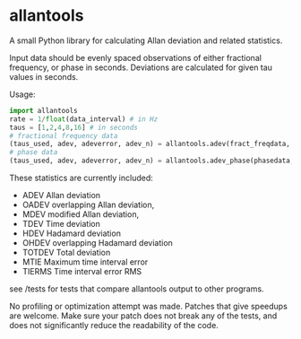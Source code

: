allantools
==========

A small Python library for calculating Allan deviation and related statistics.

Input data should be evenly spaced observations of either fractional frequency,
or phase in seconds. Deviations are calculated for given tau values in seconds.

Usage:
```python
import allantools
rate = 1/float(data_interval) # in Hz
taus = [1,2,4,8,16] # in seconds
# fractional frequency data
(taus_used, adev, adeverror, adev_n) = allantools.adev(fract_freqdata, rate, taus)
# phase data
(taus_used, adev, adeverror, adev_n) = allantools.adev_phase(phasedata, rate, taus)
```

These statistics are currently included:
* ADEV    Allan deviation
* OADEV   overlapping Allan deviation,
* MDEV    modified Allan deviation,
* TDEV    Time deviation
* HDEV    Hadamard deviation
* OHDEV   overlapping Hadamard deviation
* TOTDEV  Total deviation
* MTIE    Maximum time interval error
* TIERMS  Time interval error RMS

see /tests for tests that compare allantools output to other programs.

No profiling or optimization attempt was made. Patches that give speedups are welcome.
Make sure your patch does not break any of the tests, and does not significantly reduce the readability of the code.
